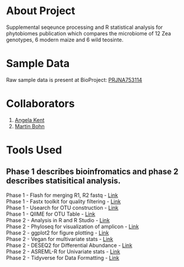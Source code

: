 # About Project
Supplemental seqeunce processing and R statistical analysis for phytobiomes publication which compares the microbiome of 12 Zea genotypes, 6 modern maize and 6 wild teosinte. 

# Sample Data 
Raw sample data is present at BioProject: [PRJNA753114](https://urldefense.com/v3/__https://dataview.ncbi.nlm.nih.gov/object/PRJNA753114?reviewer=76e2fve465rj6t7oku2e30ihf__;!!DZ3fjg!pmcDWRcgjR62Vx5fJu8tTdBCgGB006RZu8Y-cUtWZ_qU36IiJYFlDQlP21xu5klxkSw$)

# Collaborators 
1. [Angela Kent](https://microbiome.nres.illinois.edu/)
2. [Martin Bohn](https://cropsciences.illinois.edu/people/profile/mbohn)

# Tools Used 
Phase 1 describes bioinfromatics and phase 2 describes statisitical analysis. 
------------------
Phase 1 - Flash for merging R1, R2 fastq - [Link](https://ccb.jhu.edu/software/FLASH/) <br/>
Phase 1 - Fastx toolkit for quality filtering - [Link](http://hannonlab.cshl.edu/fastx_toolkit/) <br/>
Phase 1 - Usearch for OTU construction - [Link](https://www.drive5.com/usearch/) <br/>
Phase 1 - QIIME for OTU Table - [Link](http://qiime.org/) <br/>
Phase 2 - Analysis in R and R Studio - [Link](https://www.rstudio.com/) <br/>
Phase 2 - Phyloseq for visualization of amplicon - [Link](https://joey711.github.io/phyloseq/) <br/>
Phase 2 - ggplot2 for figure plotting - [Link](https://ggplot2.tidyverse.org/) <br/>
Phase 2 - Vegan for multivariate stats - [Link](https://rdrr.io/rforge/vegan/) <br/>
Phase 2 - DESEQ2 for Differential Abundance - [Link](https://bioconductor.org/packages/release/bioc/html/DESeq2.html) <br/>
Phase 2 - ASREML-R for Univariate stats - [Link](https://www.vsni.co.uk/software/asreml-r) <br/>
Phase 2 - Tidyverse for Data Formatting - [Link](https://www.tidyverse.org/)
